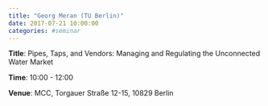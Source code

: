 ```yaml
---
title: "Georg Meran (TU Berlin)"
date: 2017-07-21 10:00:00
categories: #seminar
---
```


**Title**: Pipes, Taps, and Vendors: Managing and Regulating the Unconnected Water Market  

**Time**: 10:00 - 12:00  

**Venue**: MCC, Torgauer Straße 12-15, 10829 Berlin
